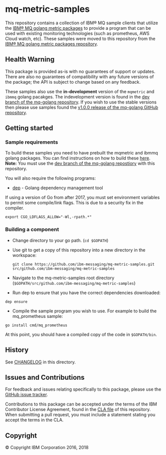 # mq-metric-samples

This repository contains a collection of IBM® MQ sample clients that utilize the [IBM® MQ golang metric packages](https://github.com/ibm-messaging/mq-golang) to provide a program that can be used with existing monitoring technologies (such as prometheus, AWS Cloud watch, etc). These samples were moved to this repository from the [IBM® MQ golang metric packages repository](https://github.com/ibm-messaging/mq-golang).

## Health Warning

This package is provided as-is with no guarantees of support or updates. There are also no guarantees of compatibility with any future versions of the package; the API is subject to change based on any feedback.

These samples also use the **in-development** version of the `mqmetric` and `ibmmq` golang pacakges. The indevelopment version is found in the [dev branch of the mq-golang repository](https://github.com/ibm-messaging/mq-golang/tree/dev). If you wish to use the stable versions then please use samples found the [v1.0.0 release of the mq-golang GitHub repository](https://github.com/ibm-messaging/mq-golang/tree/v1.0.0).

## Getting started

### Sample requirements

To build these samples you need to have prebuilt the mqmetric and ibmmq golang packages. You can find instructions on how to build these [here](https://github.com/ibm-messaging/mq-golang/tree/dev#getting-started). **Note:** You must use the [dev branch of the mq-golang repostiory](https://github.com/ibm-messaging/mq-golang/tree/dev) with this repository.

You will also require the following programs:

* [dep](https://golang.github.io/dep/) - Golang dependency management tool

If using a version of Go from after 2017, you must set environment variables to permit some compile/link flags. This is due to a security fix in the compiler.

  ```export CGO_LDFLAGS_ALLOW="-Wl,-rpath.*"```

### Building a component

* Change directory to your go path. (`cd $GOPATH`)
* Use git to get a copy of this repository into a new directory in the workspace:

  ```git clone https://github.com/ibm-messaging/mq-metric-samples.git src/github.com/ibm-messaging/mq-metric-samples```

* Navigate to the mq-metric-samples root directory (`$GOPATH/src/github.com/ibm-messaging/mq-metric-samples`)
* Run dep to ensure that you have the correct dependencies downloaded:

```dep ensure```

* Compile the sample program you wish to use. For example to build the mq_prometheus sample:

```go install cmd/mq_prometheus```

At this point, you should have a compiled copy of the code in `$GOPATH/bin`.

## History

See [CHANGELOG](CHANGELOG.md) in this directory.

## Issues and Contributions

For feedback and issues relating specifically to this package, please use the [GitHub issue tracker](https://github.com/ibm-messaging/mq-golang/issues).

Contributions to this package can be accepted under the terms of the IBM Contributor License Agreement,
found in the [CLA file](CLA.md) of this repository. When submitting a pull request, you must include a statement stating
you accept the terms in the CLA.

## Copyright

© Copyright IBM Corporation 2016, 2018